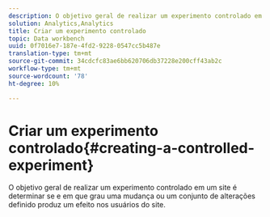 ```yaml
---
description: O objetivo geral de realizar um experimento controlado em um site é determinar se e em que grau uma mudança ou um conjunto de alterações definido produz um efeito nos usuários do site.
solution: Analytics,Analytics
title: Criar um experimento controlado
topic: Data workbench
uuid: 0f7016e7-187e-4fd2-9228-0547cc5b487e
translation-type: tm+mt
source-git-commit: 34cdcfc83ae6bb620706db37228e200cff43ab2c
workflow-type: tm+mt
source-wordcount: '78'
ht-degree: 10%

---
```



# Criar um experimento controlado{#creating-a-controlled-experiment}

O objetivo geral de realizar um experimento controlado em um site é determinar se e em que grau uma mudança ou um conjunto de alterações definido produz um efeito nos usuários do site.

